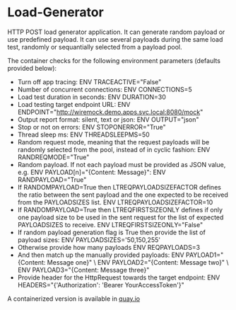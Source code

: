 # Load-Generator
HTTP POST load generator application. It can generate random payload or use predefined payload. It can use several payloads during the same load test, randomly or sequantially selected from a payload pool.

The container checks for the following environment parameters (defaults provided below):
* Turn off app tracing: ENV TRACEACTIVE="False"
* Number of concurrent connections: ENV CONNECTIONS=5
* Load test duration in seconds: ENV DURATION=30
* Load testing target endpoint URL: ENV ENDPOINT="http://wiremock.demo.apps.svc.local:8080/mock"
* Output report format: silent, text or json: ENV OUTPUT="json"
* Stop or not on errors: ENV STOPONERROR="True"
* Thread sleep ms: ENV THREADSLEEPMS=50
* Random request mode, meaning that the request payloads will be randomly selected from the pool, instead of in cyclic fashion: ENV RANDREQMODE="True"
* Random payload. If not each payload must be provided as JSON value, e.g. ENV PAYLOAD[n]="{Content: Message}": ENV RANDPAYLOAD="True"
* If RANDOMPAYLOAD=True then LTREQPAYLOADSIZEFACTOR defines the ratio between the sent payload and the one expected to be received from the PAYLOADSIZES list. ENV LTREQPAYLOADSIZEFACTOR=10
* If RANDOMPAYLOAD=True then LTREQFIRSTSIZEONLY defines if only one payload size to be used in the sent request for the list of expected PAYLOADSIZES to receive. ENV LTREQFIRSTSIZEONLY="False"
* If random payload generation flag is True then provide the list of payload sizes: ENV PAYLOADSIZES='50,150,255'
* Otherwise provide how many payloads ENV REQPAYLOADS=3
* And then match up the manually provided payloads: ENV PAYLOAD1="{Content: Message one}" \ ENV PAYLOAD2="{Content: Message two}" \ ENV PAYLOAD3="{Content: Message three}"
* Provide header for the HttpRequest towards the target endpoint: ENV HEADERS="{'Authorization': 'Bearer YourAccessToken'}"


A containerized version is available in [quay.io](https://quay.io/repository/avitui/load-generator)
